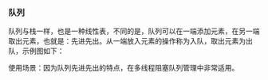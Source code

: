 ### 队列

队列与栈一样，也是一种线性表，不同的是，队列可以在一端添加元素，在另一端取出元素，也就是：先进先出。从一端放入元素的操作称为入队，取出元素为出队，示例图如下：

使用场景：因为队列先进先出的特点，在多线程阻塞队列管理中非常适用。
